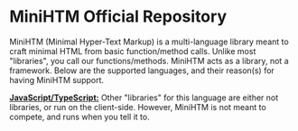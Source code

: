 # MiniHTM Official Repository

MiniHTM (Minimal Hyper-Text Markup) is a multi-language library meant to craft minimal HTML from basic function/method calls. Unlike most "libraries", you call our functions/methods. MiniHTM acts as a library, not a framework. Below are the supported languages, and their reason(s) for having MiniHTM support.

[**JavaScript/TypeScript:**](./node/README.md) Other "libraries" for this language are either not libraries, or run on the client-side. However, MiniHTM is not meant to compete, and runs when you tell it to.
